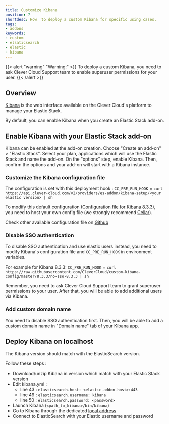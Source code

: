 ```yaml
---
title: Customize Kibana
position: 7
shortdesc: How  to deploy a custom Kibana for specific using cases.
tags:
- addons
keywords:
- custom
- elsaticsearch
- elastic
- kibana
---
```


{{< alert "warning" "Warning:" >}}
To deploy a custom Kibana, you need to ask Clever Cloud Support team to enable superuser permissions for your user.
{{< /alert >}}

## Overview

[Kibana](https://www.elastic.co/fr/kibana/) is the web interface available on the Clever Cloud's platform to manage your Elastic Stack.

By default, you can enable Kibana when you create an Elastic Stack add-on.

## Enable Kibana with your Elastic Stack add-on

Kibana can be enabled at the add-on creation. Choose "Create an add-on" > "Elastic Stack". Select your plan, applications which will use the Elastic Stack and name the add-on. On the "options" step, enable Kibana. Then, confirm the options and your add-on will start with a Kibana instance.

### Customize the Kibana configuration file

The configuration is set with this deployment hook :
`CC_PRE_RUN_HOOK` = `curl https://api.clever-cloud.com/v2/providers/es-addon/kibana-setup/<your elastic version> | sh`

To modify this default configuration ([Configuration file for Kibana 8.3.3](https://api.clever-cloud.com/v2/providers/es-addon/kibana-setup/8.3.3)), you need to host your own config file (we strongly recommend [Cellar](/deploy/addon/cellar)).

Check other available configuration file on [Github](https://github.com/CleverCloud/custom-kibana-config)

### Disable SSO authentication

To disable SSO authentication and use elastic users instead, you need to modify Kibana's configuration file and `CC_PRE_RUN_HOOK` in environment variables.

For example for Kibana 8.3.3: 
`CC_PRE_RUN_HOOK` = `curl https://raw.githubusercontent.com/CleverCloud/custom-kibana-config/master/8.3.3/no-sso-8.3.3 | sh`

Remember, you need to ask Clever Cloud Support team to grant superuser permissions to your user. After that, you will be able to add additional users via Kibana.

### Add custom domain name

You need to disable SSO authentication first. Then, you will be able to add a custom domain name in "Domain name" tab of your Kibana app.

## Deploy Kibana on localhost

The Kibana version should match with the ElasticSearch version.

Follow these steps :
- Download/unzip Kibana in version which match with your Elastic Stack version
- Edit kibana.yml :
    - line 43 : `elasticsearch.host: <elastic-addon-host>:443` 
    - line 49 : `elasticsearch.username: kibana`
    - line 50 : `elasticsearch.password: <password>`
- Launch Kibana (`<path_to_kibana>/bin/kibana`)
- Go to Kibana through the dedicated [local address](http://localhost:5601)
- Connect to ElasticSearch with your Elastic username and password